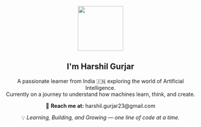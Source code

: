 <p align="center">
  <img src="https://c.tenor.com/y1MJ6t60TNgAAAAM/robot-hello.gif" width="120" />
</p>

<h2 align="center">I'm Harshil Gurjar</h2>

<p align="center">
  A passionate learner from India 🇮🇳 exploring the world of Artificial Intelligence.<br>
  Currently on a journey to understand how machines learn, think, and create.
</p>

<p align="center">
  📧 <strong>Reach me at:</strong> harshil.gurjar23@gmail.com
</p>

<p align="center">
  💡 <em>Learning, Building, and Growing — one line of code at a time.</em>
</p>
